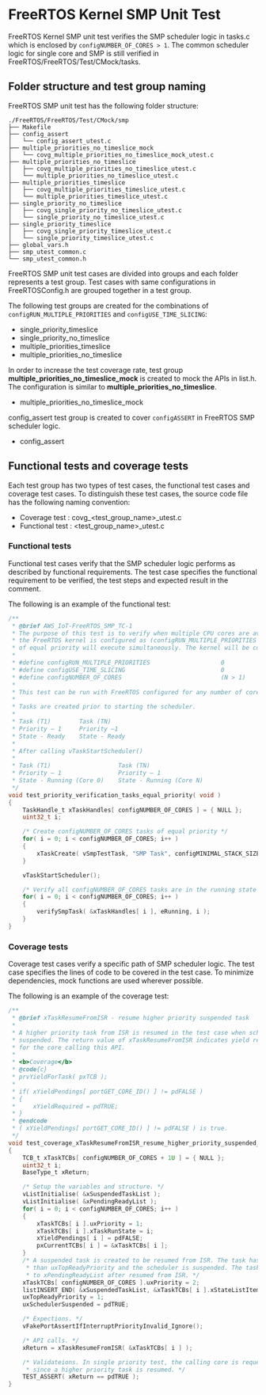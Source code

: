 # FreeRTOS Kernel SMP Unit Test

FreeRTOS Kernel SMP unit test verifies the SMP scheduler logic in tasks.c which is enclosed by `configNUMBER_OF_CORES > 1`. The common scheduler logic for single core and SMP is still verified in FreeRTOS/FreeRTOS/Test/CMock/tasks.

## Folder structure and test group naming
FreeRTOS SMP unit test has the following folder structure:
```
./FreeRTOS/FreeRTOS/Test/CMock/smp
├── Makefile
├── config_assert
│   └── config_assert_utest.c
├── multiple_priorities_no_timeslice_mock
│   └── covg_multiple_priorities_no_timeslice_mock_utest.c
├── multiple_priorities_no_timeslice
│   ├── covg_multiple_priorities_no_timeslice_utest.c
│   └── multiple_priorities_no_timeslice_utest.c
├── multiple_priorities_timeslice
│   ├── covg_multiple_priorities_timeslice_utest.c
│   └── multiple_priorities_timeslice_utest.c
├── single_priority_no_timeslice
│   ├── covg_single_priority_no_timeslice_utest.c
│   └── single_priority_no_timeslice_utest.c
├── single_priority_timeslice
│   ├── covg_single_priority_timeslice_utest.c
│   └── single_priority_timeslice_utest.c
├── global_vars.h
├── smp_utest_common.c
└── smp_utest_common.h
```

FreeRTOS SMP unit test cases are divided into groups and each folder represents a test group. Test cases with same configurations in FreeRTOSConfig.h are grouped together in a test group.

The following test groups are created for the combinations of `configRUN_MULTIPLE_PRIORITIES` and `configUSE_TIME_SLICING`:
* single_priority_timeslice
* single_priority_no_timeslice
* multiple_priorities_timeslice
* multiple_priorities_no_timeslice

In order to increase the test coverage rate, test group **multiple_priorities_no_timeslice_mock**
is created to mock the APIs in list.h. The configuration is similar to **multiple_priorities_no_timeslice**.
 * multiple_priorities_no_timeslice_mock

config_assert test group is created to cover `configASSERT` in FreeRTOS SMP scheduler logic.
* config_assert

## Functional tests and coverage tests
Each test group has two types of test cases, the functional test cases and coverage test cases. To distinguish these test cases, the source code file has the following naming convention:
* Coverage test : covg_\<test_group_name\>_utest.c
* Functional test : \<test_group_name\>_utest.c

### Functional tests
Functional test cases verify that the SMP scheduler logic performs as described by functional requirements.
The test case specifies the functional requirement to be verified, the test steps and expected result in the comment.

The following is an example of the functional test:
```c
/**
 * @brief AWS_IoT-FreeRTOS_SMP_TC-1
 * The purpose of this test is to verify when multiple CPU cores are available and
 * the FreeRTOS kernel is configured as (configRUN_MULTIPLE_PRIORITIES = 0) that tasks
 * of equal priority will execute simultaneously. The kernel will be configured as follows:
 *
 * #define configRUN_MULTIPLE_PRIORITIES                    0
 * #define configUSE_TIME_SLICING                           0
 * #define configNUMBER_OF_CORES                            (N > 1)
 *
 * This test can be run with FreeRTOS configured for any number of cores greater than 1 .
 *
 * Tasks are created prior to starting the scheduler.
 *
 * Task (T1)	    Task (TN)
 * Priority – 1     Priority –1
 * State - Ready	State - Ready
 *
 * After calling vTaskStartScheduler()
 *
 * Task (T1)	               Task (TN)
 * Priority – 1                Priority – 1
 * State - Running (Core 0)	   State - Running (Core N)
 */
void test_priority_verification_tasks_equal_priority( void )
{
    TaskHandle_t xTaskHandles[ configNUMBER_OF_CORES ] = { NULL };
    uint32_t i;

    /* Create configNUMBER_OF_CORES tasks of equal priority */
    for( i = 0; i < configNUMBER_OF_CORES; i++ )
    {
        xTaskCreate( vSmpTestTask, "SMP Task", configMINIMAL_STACK_SIZE, NULL, 1, &xTaskHandles[ i ] );
    }

    vTaskStartScheduler();

    /* Verify all configNUMBER_OF_CORES tasks are in the running state */
    for( i = 0; i < configNUMBER_OF_CORES; i++ )
    {
        verifySmpTask( &xTaskHandles[ i ], eRunning, i );
    }
}
```

### Coverage tests
Coverage test cases verify a specific path of SMP scheduler logic.
The test case specifies the lines of code to be covered in the test case.
To minimize dependencies, mock functions are used wherever possible.


The following is an example of the coverage test:
```c
/**
 * @brief xTaskResumeFromISR - resume higher priority suspended task
 *
 * A higher priority task from ISR is resumed in the test case when scheduler 
 * suspended. The return value of xTaskResumeFromISR indicates yield required
 * for the core calling this API.
 *
 * <b>Coverage</b>
 * @code{c}
 * prvYieldForTask( pxTCB );
 *
 * if( xYieldPendings[ portGET_CORE_ID() ] != pdFALSE )
 * {
 *     xYieldRequired = pdTRUE;
 * }
 * @endcode
 * ( xYieldPendings[ portGET_CORE_ID() ] != pdFALSE ) is true.
 */
void test_coverage_xTaskResumeFromISR_resume_higher_priority_suspended_task( void )
{
    TCB_t xTaskTCBs[ configNUMBER_OF_CORES + 1U ] = { NULL };
    uint32_t i;
    BaseType_t xReturn;

    /* Setup the variables and structure. */
    vListInitialise( &xSuspendedTaskList );
    vListInitialise( &xPendingReadyList );
    for( i = 0; i < configNUMBER_OF_CORES; i++ )
    {
        xTaskTCBs[ i ].uxPriority = 1;
        xTaskTCBs[ i ].xTaskRunState = i;
        xYieldPendings[ i ] = pdFALSE;
        pxCurrentTCBs[ i ] = &xTaskTCBs[ i ];
    }
    /* A suspended task is created to be resumed from ISR. The task has higher priority
     * than uxTopReadyPriority and the scheduler is suspended. The task will be added
     * to xPendingReadyList after resumed from ISR. */
    xTaskTCBs[ configNUMBER_OF_CORES ].uxPriority = 2;
    listINSERT_END( &xSuspendedTaskList, &xTaskTCBs[ i ].xStateListItem );
    uxTopReadyPriority = 1;
    uxSchedulerSuspended = pdTRUE;

    /* Expections. */
    vFakePortAssertIfInterruptPriorityInvalid_Ignore();

    /* API calls. */
    xReturn = xTaskResumeFromISR( &xTaskTCBs[ i ] );

    /* Validateions. In single priority test, the calling core is requested to yield
     * since a higher priority task is resumed. */
    TEST_ASSERT( xReturn == pdTRUE );
}
```

